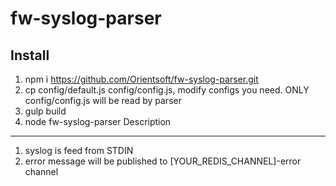 # fw-syslog-parser
Install
-------
1. npm i https://github.com/Orientsoft/fw-syslog-parser.git
2. cp config/default.js config/config.js, modify configs you need. ONLY config/config.js will be read by parser
3. gulp build
4. node fw-syslog-parser
Description
-----------
1. syslog is feed from STDIN
2. error message will be published to [YOUR_REDIS_CHANNEL]-error channel
